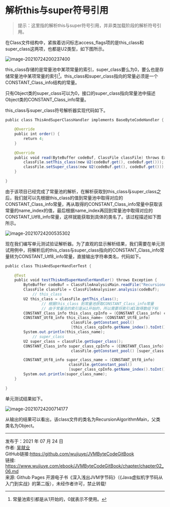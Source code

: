 # 解析this与super符号引用

> 提示：这里指的解析this与super符号引用，并非类加载阶段的解析符号引用。

在Class文件结构中，紧挨着访问标志access_flags项的是this_class和super_class这两项，也都是U2类型，如下图所示。

![image-20210724200237400](images/chapter02_05_03.png)

this_class存储的是常量池中某项常量的索引，super_class要么为0，要么也是存储常量池中某项常量的索引[^1]。this_class和super_class指向的常量必须是一个CONSTANT_Class_info结构的常量。

只有Object类的super_class可以为0，接口的super_class指向常量池中描述Object类的CONSTANT_Class_info常量。

this_class与super_class符号解析器实现代码如下。

```java
public class ThisAndSuperClassHandler implements BaseByteCodeHandler {  
  
    @Override  
    public int order() {  
        return 4;  
    }  
  
    @Override  
    public void read(ByteBuffer codeBuf, ClassFile classFile) throws Exception {  
        classFile.setThis_class(new U2(codeBuf.get(), codeBuf.get()));  
        classFile.setSuper_class(new U2(codeBuf.get(), codeBuf.get()));  
    }  
  
}  
```

由于该项目已经完成了常量池的解析，在解析获取到this_class与super_class之后，我们就可以先根据this_class的值到常量池中取得对应的CONSTANT_Class_info常量，再从取得的CONSTANT_Class_info常量中获取该常量的name_index的值，最后根据name_index再回到常量池中取得对应的CONSTANT_Utf8_info常量，这样就能获取到具体的类名了。该过程描述如下图所示。

![image-20210724200535302](images/chapter02_06_01.png)

现在我们编写单元测试验证解析器。为了直观的显示解析结果，我们需要在单元测试用例中，将解析后的this_class与super_class指向的CONSTANT_Class_info常量转为CONSTANT_Utf8_info常量，直接输出字符串类名，代码如下。

```java
public class ThisAndSuperHandlerTest {  
  
    @Test  
    public void testThisAndSuperHandlerHandler() throws Exception {  
        ByteBuffer codeBuf = ClassFileAnalysisMain.readFile("RecursionAlgorithmMain.class");  
        ClassFile classFile = ClassFileAnalysiser.analysis(codeBuf);  
     		// this_class
        U2 this_class = classFile.getThis_class();  
				// 根据this_class 到常量池获取CONSTANT_Class_info常量
				// 由于常量池的索引是从1开始的，所以需要将索引减1取得数组下标
        CONSTANT_Class_info this_class_cpInfo = (CONSTANT_Class_info) classFile.getConstant_pool()[this_class.toInt() - 1]; 
        CONSTANT_Utf8_info this_class_name= (CONSTANT_Utf8_info) 
                             classFile.getConstant_pool()
                             [this_class_cpInfo.getName_index().toInt()-1];  
        System.out.println(this_class_name);  
     		// super_class
        U2 super_class = classFile.getSuper_class();  
        CONSTANT_Class_info super_class_cpInfo = (CONSTANT_Class_info) 
                             classFile.getConstant_pool() [super_class.toInt() - 1];  

        CONSTANT_Utf8_info supor_class_name = (CONSTANT_Utf8_info) 
                            classFile.getConstant_pool()
                            [super_class_cpInfo.getName_index().toInt()-1];  
        System.out.println(supor_class_name);  
    }  
  
} 
```

单元测试结果如下。

![image-20210724200714177](images/chapter02_06_02.png)

从输出的结果可以看出，该class文件的类名为RecursionAlgorithmMain，父类类名为Object。

---

[^1]: 常量池索引都是从1开始的，0就表示不使用。

发布于：2021 年 07 月 24 日<br>作者: [吴就业](https://www.wujiuye.com/)<br>GitHub链接:https://github.com/wujiuye/JVMByteCodeGitBook<br>链接: https://www.wujiuye.com/ebook/JVMByteCodeGitBook/chapter/chapter02_06.md<br>来源: Github Pages 开源电子书《深入浅出JVM字节码》（《Java虚拟机字节码从入门到实战》的第二版），未经作者许可，禁止转载!<br>

